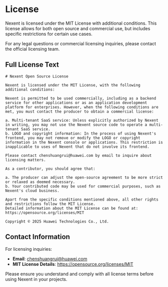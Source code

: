 # License

Nexent is licensed under the MIT License with additional conditions. This license allows for both open source and commercial use, but includes specific restrictions for certain use cases.

For any legal questions or commercial licensing inquiries, please contact the official licensing team.

## Full License Text

```
# Nexent Open Source License

Nexent is licensed under the MIT License, with the following additional conditions:

Nexent is permitted to be used commercially, including as a backend service for other applications or as an application development platform for enterprises. However, when the following conditions are met, you must contact the producer to obtain a commercial license:

a. Multi-tenant SaaS service: Unless explicitly authorized by Nexent in writing, you may not use the Nexent source code to operate a multi-tenant SaaS service.
b. LOGO and copyright information: In the process of using Nexent's frontend, you may not remove or modify the LOGO or copyright information in the Nexent console or applications. This restriction is inapplicable to uses of Nexent that do not involve its frontend.

Please contact chenshuangrui@huawei.com by email to inquire about licensing matters.

As a contributor, you should agree that:

a. The producer can adjust the open-source agreement to be more strict or relaxed as deemed necessary.
b. Your contributed code may be used for commercial purposes, such as Nexent's cloud business.

Apart from the specific conditions mentioned above, all other rights and restrictions follow the MIT License.
Detailed information about the MIT License can be found at: https://opensource.org/licenses/MIT

Copyright © 2025 Huawei Technologies Co., Ltd.
```

## Contact Information

For licensing inquiries:
- **Email**: chenshuangrui@huawei.com
- **MIT License Details**: https://opensource.org/licenses/MIT

Please ensure you understand and comply with all license terms before using Nexent in your projects.
